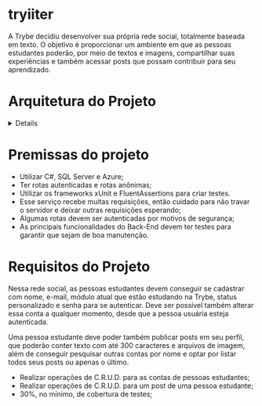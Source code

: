 # tryiiter
A Trybe decidiu desenvolver sua própria rede social, totalmente baseada em texto. O objetivo é proporcionar um ambiente em que as pessoas estudantes poderão, por meio de textos e imagens, compartilhar suas experiências e também acessar posts que possam contribuir para seu aprendizado.

# Arquitetura do Projeto
<details>

![topologia-da-aplicacao](https://github.com/Fernando-Olmedo/tryiiter/blob/a498d4fe4d2bae62900a1454c64e89b465a0bc99/Utils/Arquitetura%20do%20Tema%201.jpeg)

</details>


# Premissas do projeto
- Utilizar C#, SQL Server e Azure;
- Ter rotas autenticadas e rotas anônimas;
- Utilizar os frameworks xUnit e FluentAssertions para criar testes.
- Esse serviço recebe muitas requisições, então cuidado para não travar o servidor e deixar outras requisições esperando;
- Algumas rotas devem ser autenticadas por motivos de segurança;
- As principais funcionalidades do Back-End devem ter testes para garantir que sejam de boa manutenção.


# Requisitos do Projeto

Nessa rede social, as pessoas estudantes devem conseguir se cadastrar com nome, e-mail, módulo atual que estão estudando na Trybe, status personalizado e senha para se autenticar. Deve ser possível também alterar essa conta a qualquer momento, desde que a pessoa usuária esteja autenticada.

Uma pessoa estudante deve poder também publicar posts em seu perfil, que poderão conter texto com até 300 caracteres e arquivos de imagem, além de conseguir pesquisar outras contas por nome e optar por listar todos seus posts ou apenas o último.
- Realizar operações de C.R.U.D. para as contas de pessoas estudantes;
- Realizar operações de C.R.U.D. para um post de uma pessoa estudante;
- 30%, no mínimo, de cobertura de testes;

